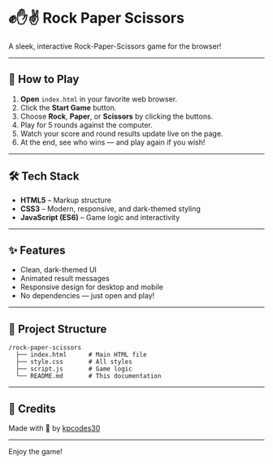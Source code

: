 # ✊✋✌️ Rock Paper Scissors

A sleek, interactive Rock-Paper-Scissors game for the browser!

---

## 🚀 How to Play

1. **Open** `index.html` in your favorite web browser.
2. Click the **Start Game** button.
3. Choose **Rock**, **Paper**, or **Scissors** by clicking the buttons.
4. Play for 5 rounds against the computer.
5. Watch your score and round results update live on the page.
6. At the end, see who wins — and play again if you wish!

---

## 🛠️ Tech Stack

- **HTML5** – Markup structure
- **CSS3** – Modern, responsive, and dark-themed styling
- **JavaScript (ES6)** – Game logic and interactivity

---

## ✨ Features

- Clean, dark-themed UI
- Animated result messages
- Responsive design for desktop and mobile
- No dependencies — just open and play!

---

## 📂 Project Structure

```
/rock-paper-scissors
  ├── index.html      # Main HTML file
  ├── style.css       # All styles
  ├── script.js       # Game logic
  └── README.md       # This documentation
```

---

## 🙌 Credits

Made with 💚 by [kpcodes30](https://github.com/kpcodes30)

---

Enjoy the game!
